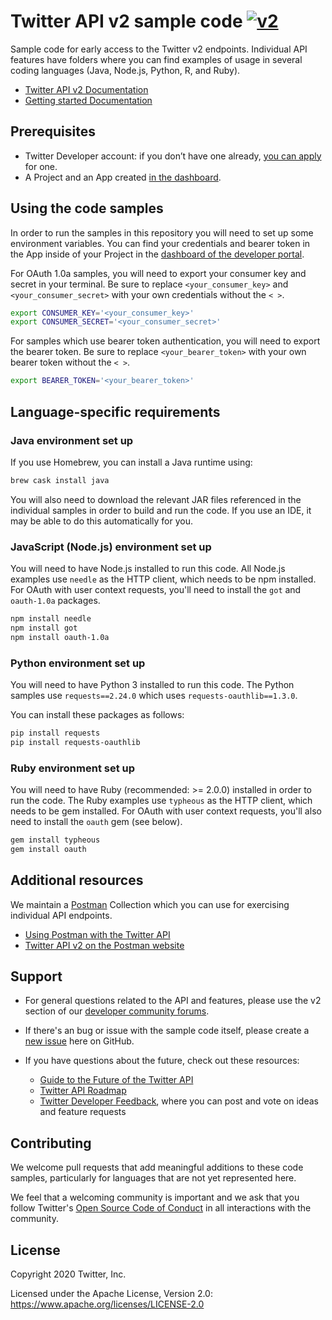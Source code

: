 # Twitter API v2 sample code [![v2](https://img.shields.io/endpoint?url=https%3A%2F%2Ftwbadges.glitch.me%2Fbadges%2Fv2)](https://developer.twitter.com/en/docs/twitter-api)

Sample code for early access to the Twitter v2 endpoints.
Individual API features have folders where you can find examples of usage in several coding languages (Java, Node.js, Python, R, and Ruby).

* [Twitter API v2 Documentation](https://developer.twitter.com/en/docs/twitter-api/early-access)
* [Getting started Documentation](https://developer.twitter.com/en/docs/twitter-api/getting-started)

## Prerequisites

* Twitter Developer account: if you don’t have one already, [you can apply](https://developer.twitter.com/en/apply-for-access) for one.
* A Project and an App created [in the dashboard](https://developer.twitter.com/en/portal/dashboard).

## Using the code samples

In order to run the samples in this repository you will need to set up some environment variables. You can find your credentials and bearer token in the App inside of your Project in the [dashboard of the developer portal](https://developer.twitter.com/en/portal/projects-and-apps).

For OAuth 1.0a samples, you will need to export your consumer key and secret in your terminal. Be sure to replace `<your_consumer_key>` and `<your_consumer_secret>` with your own credentials without the `< >`.

```bash
export CONSUMER_KEY='<your_consumer_key>'
export CONSUMER_SECRET='<your_consumer_secret>'
```

For samples which use bearer token authentication, you will need to export the bearer token. Be sure to replace  `<your_bearer_token>` with your own bearer token without the `< >`.

```bash
export BEARER_TOKEN='<your_bearer_token>'
```

## Language-specific requirements

### Java environment set up

If you use Homebrew, you can install a Java runtime using:

```bash
brew cask install java
```

You will also need to download the relevant JAR files referenced in the individual samples in order to build and run the code. If you use an IDE, it may be able to do this automatically for you.

### JavaScript (Node.js) environment set up

You will need to have Node.js installed to run this code. All Node.js examples use `needle` as the HTTP client, which needs to be npm installed. For OAuth with user context requests, you'll need to install the `got` and `oauth-1.0a` packages.

```bash
npm install needle
npm install got
npm install oauth-1.0a
```

### Python environment set up

You will need to have Python 3 installed to run this code. The Python samples use `requests==2.24.0` which uses `requests-oauthlib==1.3.0`.

You can install these packages as follows:

```bash
pip install requests
pip install requests-oauthlib
```

### Ruby environment set up

You will need to have Ruby (recommended: >= 2.0.0) installed in order to run the code. The Ruby examples use `typheous` as the HTTP client, which needs to be gem installed. For OAuth with user context requests, you'll also need to install the `oauth` gem (see below).

```bash
gem install typheous
gem install oauth
```

## Additional resources

We maintain a [Postman](https://getpostman.com) Collection which you can use for exercising individual API endpoints.

* [Using Postman with the Twitter API](https://developer.twitter.com/en/docs/tools-and-libraries/using-postman)
* [Twitter API v2 on the Postman website](https://t.co/twitter-api-postman)

## Support

* For general questions related to the API and features, please use the v2 section of our [developer community forums](https://twittercommunity.com/c/twitter-api/twitter-api-v2/65).

* If there's an bug or issue with the sample code itself, please create a [new issue](https://github.com/twitterdev/Twitter-API-v2-sample-code/issues) here on GitHub.

* If you have questions about the future, check out these resources:
  * [Guide to the Future of the Twitter API](https://developer.twitter.com/en/products/twitter-api/early-access/guide)
  * [Twitter API Roadmap](https://t.co/roadmap)
  * [Twitter Developer Feedback](https://twitterdevfeedback.uservoice.com/forums/930250-twitter-api), where you can post and vote on ideas and feature requests

## Contributing

We welcome pull requests that add meaningful additions to these code samples, particularly for languages that are not yet represented here.

We feel that a welcoming community is important and we ask that you follow Twitter's
[Open Source Code of Conduct](https://github.com/twitter/code-of-conduct/blob/master/code-of-conduct.md)
in all interactions with the community.

## License

Copyright 2020 Twitter, Inc.

Licensed under the Apache License, Version 2.0: https://www.apache.org/licenses/LICENSE-2.0
